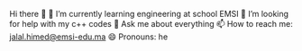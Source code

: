 Hi there 👋
🌱 I’m currently learning engineering at school EMSI
🤔 I’m looking for help with my c++ codes
💬 Ask me about everything
📫 How to reach me: jalal.himed@emsi-edu.ma
😄 Pronouns: he
